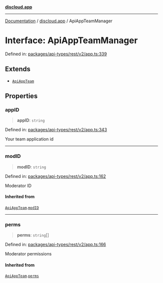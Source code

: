 [**discloud.app**](../README.md)

***

[Documentation](../../packages.md) / [discloud.app](../README.md) / ApiAppTeamManager

# Interface: ApiAppTeamManager

Defined in: [packages/api-types/rest/v2/app.ts:339](https://github.com/discloud/discloud.app/blob/8d6df0b18784d1a4408701ac8e6b9db44dbb7133/packages/api-types/rest/v2/app.ts#L339)

## Extends

- [`ApiAppTeam`](ApiAppTeam.md)

## Properties

### appID

> **appID**: `string`

Defined in: [packages/api-types/rest/v2/app.ts:343](https://github.com/discloud/discloud.app/blob/8d6df0b18784d1a4408701ac8e6b9db44dbb7133/packages/api-types/rest/v2/app.ts#L343)

Your team application id

***

### modID

> **modID**: `string`

Defined in: [packages/api-types/rest/v2/app.ts:162](https://github.com/discloud/discloud.app/blob/8d6df0b18784d1a4408701ac8e6b9db44dbb7133/packages/api-types/rest/v2/app.ts#L162)

Moderator ID

#### Inherited from

[`ApiAppTeam`](ApiAppTeam.md).[`modID`](ApiAppTeam.md#modid)

***

### perms

> **perms**: `string`[]

Defined in: [packages/api-types/rest/v2/app.ts:166](https://github.com/discloud/discloud.app/blob/8d6df0b18784d1a4408701ac8e6b9db44dbb7133/packages/api-types/rest/v2/app.ts#L166)

Moderator permissions

#### Inherited from

[`ApiAppTeam`](ApiAppTeam.md).[`perms`](ApiAppTeam.md#perms)
